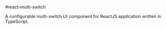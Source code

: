 #react-multi-switch

A configurable multi-switch UI component for ReactJS application written in TypeScript.


